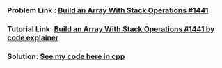 ### Problem Link : [Build an Array With Stack Operations #1441](https://leetcode.com/problems/build-an-array-with-stack-operations/submissions/)
### Tutorial Link: [Build an Array With Stack Operations #1441 by code explainer](https://youtu.be/2ie1esMzUdc)
### Solution: [See my code here in cpp](build_array.cpp)
